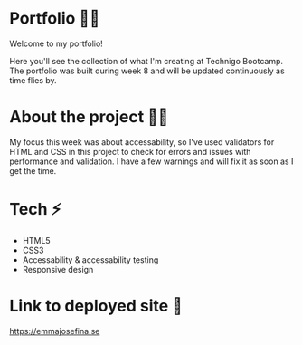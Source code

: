 # Portfolio 🧑‍🎨

Welcome to my portfolio!

Here you'll see the collection of what I'm creating at Technigo Bootcamp. The portfolio was built during week 8 and will be updated continuously as time flies by.

# About the project 👩‍💻

My focus this week was about accessability, so I've used validators for HTML and CSS in this project to check for errors and issues with performance and validation. I have a few warnings and will fix it as soon as I get the time.

# Tech ⚡

- HTML5
- CSS3
- Accessability & accessability testing
- Responsive design

# Link to deployed site 📱

https://emmajosefina.se
